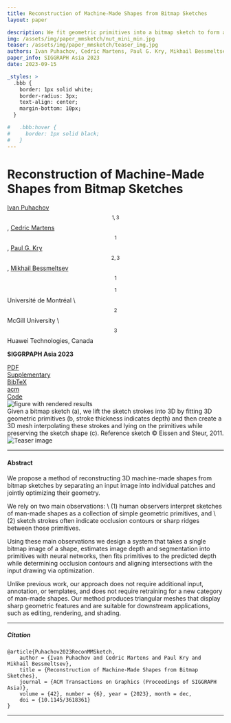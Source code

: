 ```yaml
---
title: Reconstruction of Machine-Made Shapes from Bitmap Sketches
layout: paper

description: We fit geometric primitives into a bitmap sketch to form a 3D shape with sharp ridges and occlusion contours aligned with the drawing.
img: /assets/img/paper_mmsketch/nut_mini_min.jpg
teaser: /assets/img/paper_mmsketch/teaser_img.jpg
authors: Ivan Puhachov, Cedric Martens, Paul G. Kry, Mikhail Bessmeltsev
paper_info: SIGGRAPH Asia 2023
date: 2023-09-15

_styles: >
  .bbb {
    border: 1px solid white;
    border-radius: 3px;
    text-align: center;
    margin-bottom: 10px;
  }

#   .bbb:hover {
#     border: 1px solid black;
#   }
---
```

# Reconstruction of Machine-Made Shapes from Bitmap Sketches

[Ivan Puhachov](/)$$^{1,3}$$, [Cedric Martens](https://github.com/MartensCedric)$$^1$$, [Paul G. Kry](https://www.cs.mcgill.ca/~kry/)$$^{2,3}$$, [Mikhail Bessmeltsev](http://www-labs.iro.umontreal.ca/~bmpix/)$$^1$$

$$^1$$ Université de Montréal \\
$$^2$$ McGill University \\
$$^3$$ Huawei Technologies, Canada

**SIGGRPAPH Asia 2023**

<div class="row justify-content-center">
    <div class="col-sm mt-3 mt-md-0 mx-auto">
        <div class="bbb no-shadow">
            <i class="far fa-file-pdf"></i>
            <a href="http://www-labs.iro.umontreal.ca/~bmpix/pdf/cad_reconstruction.pdf"> PDF</a>
        </div>
    </div>
    <div class="col-sm mt-3 mt-md-0">
        <div class="bbb">
            <i class="far fa-file-pdf"></i>
            <a href="http://www-labs.iro.umontreal.ca/~bmpix/pdf/cad_reconstruction_suppl.zip">Supplementary</a>
        </div>
    </div>
    <div class="col-sm mt-3 mt-md-0">
        <div class="bbb">
            <i class="fas fa-quote-left"></i>
            <a href="#citation">BibTeX</a>
        </div>
    </div>
    <div class="col-sm mt-3 mt-md-0">
        <div class="bbb">
            <i class="ai ai-acm ai-1x"></i>
            <a href="https://dl.acm.org/doi/10.1145/3618361">acm</a>
        </div>
    </div>
    <div class="col-sm mt-3 mt-md-0">
        <div class="bbb">
            <i class="fab fa-github"></i>
            <!-- <a href=""> Code (email me) </a> -->
            <a href="https://github.com/ivanpuhachov/machine-made-sketch-reconstruction"> Code </a> 
        </div>
    </div>
</div>
<div class="row">
    <img class="img-fluid rounded z-depth-1 tiny-shadow" src="{{ '/assets/img/paper_mmsketch/results_colors.png' | relative_url }}" alt="figure with rendered results" title="Fig 20: gallery of additional results" data-zoomable/>
</div>
<div class="caption">
    Given a bitmap sketch (a), we lift the sketch strokes into 3D by fitting 3D geometric primitives (b, stroke thickness indicates depth) and then create a 3D mesh interpolating these strokes and lying on the primitives while preserving the sketch shape (c). Reference sketch ©️ Eissen and Steur, 2011. 
</div>
<div class="row">
    <img class="img-fluid rounded z-depth-1 no-shadow " src="{{ '/assets/img/paper_mmsketch/teaser_img.jpg' | relative_url }}" alt="Teaser image" title="Teaser image" data-zoomable/>
</div>

***

#### Abstract
We propose a method of reconstructing 3D machine-made shapes from bitmap sketches by separating an input image into individual patches and jointly optimizing their geometry.

We rely on two main observations: \\
(1) human observers interpret sketches of man-made shapes as a collection of simple geometric primitives, and \\
(2) sketch strokes often indicate occlusion contours or sharp ridges between those primitives.

Using these main observations we design a system that takes a single bitmap image of a shape, estimates image depth and segmentation into primitives with neural networks, then fits primitives to the predicted depth while determining occlusion contours and aligning intersections with the input drawing via optimization.

Unlike previous work, our approach does not require additional input, annotation, or templates, and does not require retraining for a new category of man-made shapes. 
Our method produces triangular meshes that display sharp geometric features and are suitable for downstream applications, such as editing, rendering, and shading. 

<!-- <div class="row">
    <div class="col-sm mt-3 mt-md-0">
        <iframe src="https://drive.google.com/file/d/1hrXmsBAb8A1s87whfefnJYw2rOszeyu7/preview" width="640" height="360" allow="autoplay"></iframe>
    </div>
</div> -->

***

##### Citation
```
@article{Puhachov2023ReconMMSketch,
    author = {Ivan Puhachov and Cedric Martens and Paul Kry and Mikhail Bessmeltsev},
    title = {Reconstruction of Machine-Made Shapes from Bitmap Sketches},
    journal = {ACM Transactions on Graphics (Proceedings of SIGGRAPH Asia)},
    volume = {42}, number = {6}, year = {2023}, month = dec,
    doi = {10.1145/3618361}
}
```

<!-- ***
#### Results
 * Original images: TBD
 * SVG: TBD
 * Supplementary material (comparisons): TBD

***
#### Code
 * TBD
 * MATLAB flow: TBD
 * Detector training: TBD

***
#### Datasets
To generate semi-synthetic dataset we used ["Quick, draw!"](https://github.com/googlecreativelab/quickdraw-dataset) and ["Creative Sketch Generation"](https://github.com/facebookresearch/DoodlerGAN) datasets. We thank the authors for collecting and releasing their data in vector format.

SVG files were rasterized using Adobe Illustrator with default artistic brushes.

* Semi-synthetic dataset: TBD
* Semi-synthetic fine-tuning dataset: TBD
* Small dataset of real drawings: TBD -->

***

<!-- <div class="row">
    <img class="img-fluid rounded z-depth-1 no-shadow " src="{{ '/assets/img/paper_vector/comparison_crops.png' | relative_url }}" alt="Comparison_crop" title="Comparison_crop" data-zoomable/>
</div>
<div class="caption">
    Traditional approaches [Noris et al. 2013] suffer from geometrical and topological artifacts around keypoints: junctions, sharp corners, and endpoints. Frame field--based approaches [Bessmeltsev and Solomon 2019; Stanko et al. 2020] resolve directional ambiguities around keypoints, but not their positions, leading to incorrect topology. Our approach addresses all of these challenges (right).
</div>

<div class="row">
    <img class="img-fluid rounded z-depth-1 no-shadow " src="{{ '/assets/img/paper_vector/topology_stages.png' | relative_url }}" alt="Topology stages" title="Topology stages" data-zoomable/>
</div>
<div class="caption">
    Having computed the keypoints (a), we extract the topology in a few steps. First, we map each keypoint to one or two <i>key vertices</i> (red circles) (b) and move them to the keypoint locations. We then find Steiner trees, one for each connected component of the graph, connecting those vertices (c). Note that in this example the graph has two connected components, disconnected at the T-junction ((c), red and blue). We then further extend the Steiner trees forming subgraphs covering the whole drawing (d). Finally, we convert these subgraphs into a set of paths between the key vertices, while keeping the coverage (e).
</div>

<div class="row">
    <img class="img-fluid rounded z-depth-1 no-shadow " src="{{ '/assets/img/paper_vector/comparison2.png' | relative_url }}" alt="Comparison" title="Comparison"/>
</div>
<div class="caption">
    Compared to the previous approaches based on frame fields, our method more robustly captures sharp corners and junctions. Input images `rabbit`, `donkey`, `dog` are from www.easy-drawings-and-sketches.com Ivan Huska.
</div>

<div class="row">
    <img class="img-fluid rounded z-depth-1 no-shadow " src="{{ '/assets/img/paper_vector/additional.png' | relative_url }}" alt="Additional results" title="Additional results"/>
</div>
<div class="caption">
    A gallery of additional results. Input images from www.easy-drawings-and-sketches.com Ivan Huska.
</div>

<div class="row">
    <img class="img-fluid rounded z-depth-1 no-shadow " src="{{ '/assets/img/paper_vector/ablation.png' | relative_url }}" alt="Ablation study" title="Ablation study" data-zoomable/>
</div>
<div class="caption">
    Ablation study: (a) disabling keypoint extraction (Sec. 3), using only the graph and coverage to infer endpoints and junctions; (b) disabling 'extracting final paths' optimization (Sec. 4.2); (c) disabling valence constraints (Sec. 4.2); (d) disabling Polyvector Flow (Sec. 5) leads to both incorrect topology and geometry; (e) Our result.
</div> -->

